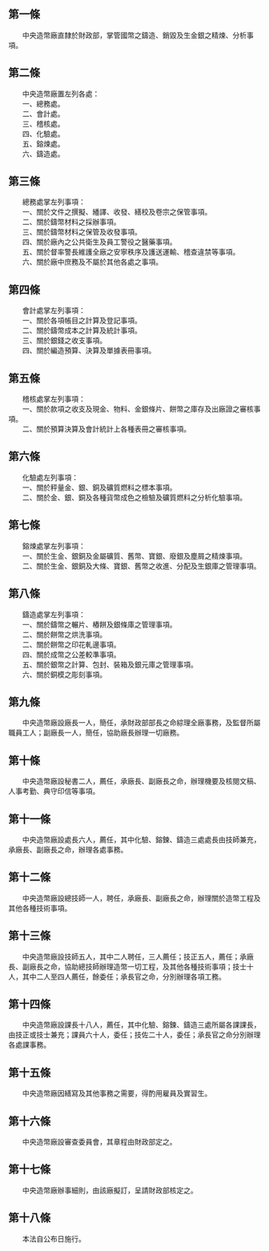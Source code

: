第一條 
-------
　　中央造幣廠直隸於財政部，掌管國幣之鑄造、銷毀及生金銀之精煉、分析事項。  


第二條 
-------
　　中央造幣廠置左列各處：  
　　一、總務處。  
　　二、會計處。  
　　三、稽核處。  
　　四、化驗處。  
　　五、鎔煉處。  
　　六、鑄造處。  


第三條 
-------
　　總務處掌左列事項：  
　　一、關於文件之撰擬、繙譯、收發、繕校及卷宗之保管事項。  
　　二、關於鑄幣材料之採辦事項。  
　　三、關於鑄幣材料之保管及收發事項。  
　　四、關於廠內之公共衛生及員工警役之醫藥事項。  
　　五、關於督率警長維護全廠之安寧秩序及護送運輸、稽查違禁等事項。  
　　六、關於廠中庶務及不屬於其他各處之事項。  


第四條 
-------
　　會計處掌左列事項：  
　　一、關於各項帳目之計算及登記事項。  
　　二、關於鑄幣成本之計算及統計事項。  
　　三、關於銀錢之收支事項。  
　　四、關於編造預算、決算及單據表冊事項。  


第五條 
-------
　　稽核處掌左列事項：  
　　一、關於款項之收支及現金、物料、金銀條片、餅幣之庫存及出廠證之審核事項。  
　　二、關於預算決算及會計統計上各種表冊之審核事項。  


第六條 
-------
　　化驗處左列事項：  
　　一、關於秤量金、銀、銅及礦質燃料之標本事項。  
　　二、關於金、銀、銅及各種貨幣成色之檢驗及礦質燃料之分析化驗事項。  


第七條 
-------
　　鎔煉處掌左列事項：  
　　一、關於生金、銀銅及金屬礦質、舊幣、寶銀、廢銀及塵屑之精煉事項。  
　　二、關於生金、銀銅及大條、寶銀、舊幣之收進、分配及生銀庫之管理事項。  


第八條 
-------
　　鑄造處掌左列事項：  
　　一、關於鑄幣之輾片、樁餅及銀條庫之管理事項。  
　　二、關於餅幣之烘洗事項。  
　　二、關於餅幣之印花軋邊事項。  
　　四、關於成幣之公差較準事項。  
　　五、關於銀幣之計算、包封、裝箱及銀元庫之管理事項。  
　　六、關於銅模之彫刻事項。  


第九條 
-------
　　中央造幣廠設廠長一人，簡任，承財政部部長之命綜理全廠事務，及監督所屬職員工人；副廠長一人，簡任，協助廠長辦理一切廠務。  


第十條 
-------
　　中央造幣廠設秘書二人，薦任，承廠長、副廠長之命，辦理機要及核閱文稿、人事考勤、典守印信等事項。  


第十一條 
---------
　　中央造幣廠設處長六人，薦任，其中化驗、鎔鍊、鑄造三處處長由技師兼充，承廠長、副廠長之命，辦理各處事務。  


第十二條 
---------
　　中央造幣廠設總技師一人，聘任，承廠長、副廠長之命，辦理關於造幣工程及其他各種技術事項。  


第十三條 
---------
　　中央造幣廠設技師五人，其中二人聘任，三人薦任；技正五人，薦任；承廠長、副廠長之命，協助總技師辦理造幣一切工程，及其他各種技術事項；技士十人，其中二人至四人薦任，餘委任；承長官之命，分別辦理各項工務。  


第十四條 
---------
　　中央造幣廠設課長十八人，薦任，其中化驗、鎔鍊、鑄造三處所屬各課課長，由技正或技士兼充；課員六十人，委任；技佐二十人，委任；承長官之命分別辦理各處課事務。  


第十五條 
---------
　　中央造幣廠因繕寫及其他事務之需要，得酌用雇員及實習生。  


第十六條 
---------
　　中央造幣廠設審查委員會，其章程由財政部定之。  


第十七條 
---------
　　中央造幣廠辦事細則，由該廠擬訂，呈請財政部核定之。  


第十八條 
---------
　　本法自公布日施行。